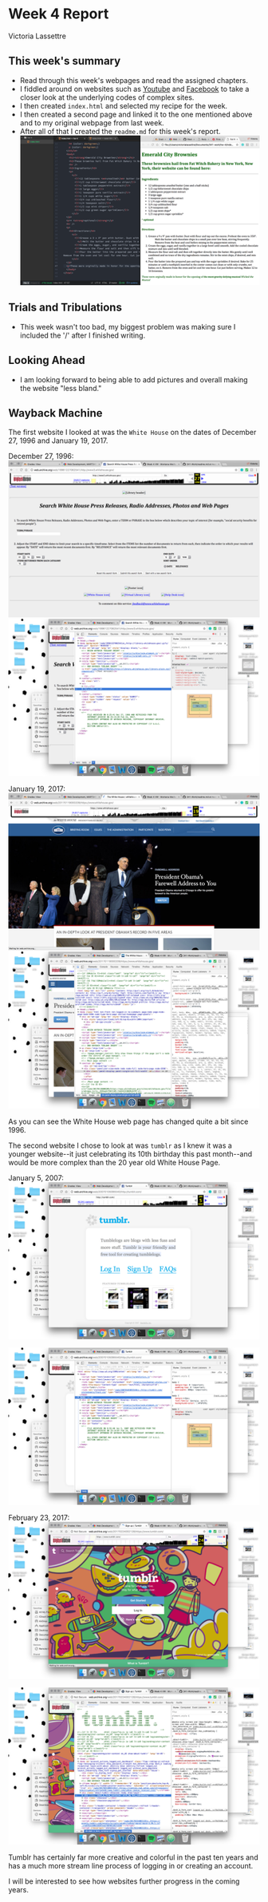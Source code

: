 # Week 4 Report
  Victoria Lassettre
## This week's summary
- Read through this week's webpages and read the assigned chapters.
- I fiddled around on websites such as [Youtube](www.youtube.com) and [Facebook](www.facebook.com) to take a closer look at the underlying codes of complex sites.
- I then created ``index.html`` and selected my recipe for the week.
- I then created a second page and linked it to the one mentioned above and to my original webpage from last week.
- After all of that I created the ``readme.md`` for this week's report.
![Image of work](imgs/meep.png)

## Trials and Tribulations
- This week wasn't too bad, my biggest problem was making sure I included the '/' after I finished writing.

## Looking Ahead
- I am looking forward to being able to add pictures and overall making the website "less bland."

## Wayback Machine

The first website I looked at was the ``White House`` on the dates of December 27, 1996 and January 19, 2017.

December 27, 1996:
![Image of white house](imgs/WhiteHouse96.png)
![Image of white house](imgs/WhiteHousecode96.png)

January 19, 2017:
![Image of white house](imgs/WhiteHouse17.png)
![Image of white house](imgs/WhiteHousecode17.png)

As you can see the White House web page has changed quite a bit since 1996.

The second website I chose to look at was ``tumblr`` as I knew it was a younger website--it just celebrating its 10th birthday this past month--and would be more complex than the 20 year old White House Page.

January 5, 2007:
![Image of tumblr](imgs/Tumblr07.png)

![Image of tumblr](imgs/Tumblrcode07.png)

February 23, 2017:
![Image of tumblr](imgs/Tumblr17.png)

![Image of tumblr](imgs/Tumblrcode17.png)

Tumblr has certainly far more creative and colorful in the past ten years and has a much more stream line process of logging in or creating an account.

I will be interested to see how websites further progress in the coming years.
